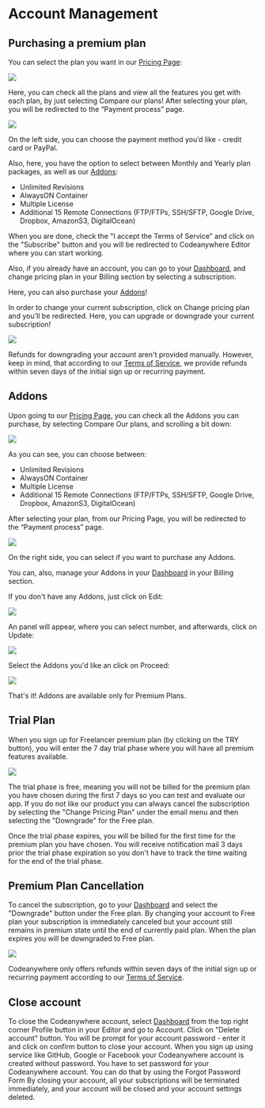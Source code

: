 # Account Management
## Purchasing a premium plan
You can select the plan you want in our [Pricing Page](https://codeanywhere.com):

![](/images/pricing.png)

Here, you can check all the plans and view all the features you get with each plan, by just selecting Compare our plans! After selecting your plan, you will be redirected to the “Payment process” page.

![](/images/payment-process.png)

On the left side, you can choose the payment method you’d like - credit card or PayPal.

Also, here, you have the option to select between Monthly and Yearly plan packages, as well as our [Addons](#addons):

* Unlimited Revisions
* AlwaysON Container
* Multiple License
* Additional 15 Remote Connections (FTP/FTPs, SSH/SFTP, Google Drive, Dropbox, AmazonS3, DigitalOcean)

When you are done, check the "I accept the Terms of Service" and click on the "Subscribe" button and you will be redirected to Codeanywhere Editor where you can start working.

Also, if you already have an account, you can go to your [Dashboard](#dashboard), and change pricing plan in your Billing section by selecting a subscription.

Here, you can also purchase your [Addons](#addons)!

In order to change your current subscription, click on Change pricing plan and you'll be redirected. Here, you can upgrade or downgrade your current subscription!

![](/images/pricing-changeplan.png)

Refunds for downgrading your account aren't provided manually. However, keep in mind, that according to our [Terms of Service](https://codeanywhere.com/tos), we provide refunds within seven days of the initial sign up or recurring payment.

## Addons
Upon going to our [Pricing Page](https://codeanywhere.com), you can check all the Addons you can purchase, by selecting Compare Our plans, and scrolling a bit down:

![](/images/addons.png)

As you can see, you can choose between:

* Unlimited Revisions
* AlwaysON Container
* Multiple License
* Additional 15 Remote Connections (FTP/FTPs, SSH/SFTP, Google Drive, Dropbox, AmazonS3, DigitalOcean)

After selecting your plan, from our Pricing Page, you will be redirected to the “Payment process” page.

![](/images/payment-process.png)

On the right side, you can select if you want to purchase any Addons.

You can, also, manage your Addons in your [Dashboard](#dashboard) in your Billing section.

If you don't have any Addons, just click on Edit:

![](/images/noaddon.png)

An panel will appear, where you can select number, and afterwards, click on Update:

![](/images/dashboard-addons.png)

Select the Addons you'd like an click on Proceed:

![](/images/manage%20addons.png)

That's it! Addons are available only for Premium Plans.

## Trial Plan
When you sign up for Freelancer premium plan (by clicking on the TRY button), you will enter the 7 day trial phase where you will have all premium features available.

![](/images/pricing-try.png)

The trial phase is free, meaning you will not be billed for the premium plan you have chosen during the first 7 days so you can test and evaluate our app. If you do not like our product you can always cancel the subscription by selecting the "Change Pricing Plan" under the email menu and then selecting the "Downgrade" for the Free plan.

Once the trial phase expires, you will be billed for the first time for the premium plan you have chosen. You will receive notification mail 3 days prior the trial phase expiration so you don't have to track the time waiting for the end of the trial phase.

## Premium Plan Cancellation
To cancel the subscription, go to your [Dashboard](#dashboard) and select the "Downgrade" button under the Free plan. By changing your account to Free plan your subscription is immediately canceled but your account still remains in premium state until the end of currently paid plan. When the plan expires you will be downgraded to Free plan.

![](/images/pricing-changeplan.png)

Codeanywhere only offers refunds within seven days of the initial sign up or recurring payment according to our [Terms of Service](https://codeanywhere.com/tos).

## Close account
To close the Codeanywhere account, select [Dashboard](#dashboard) from the top right corner Profile button in your Editor and go to Account. Click on "Delete account" button. You will be prompt for your account password - enter it and click on confirm button to close your account. When you sign up using service like GitHub, Google or Facebook your Codeanywhere account is created without password. You have to set password for your Codeanywhere account. You can do that by using the Forgot Password Form By closing your account, all your subscriptions will be terminated immediately, and your account will be closed and your account settings deleted.
